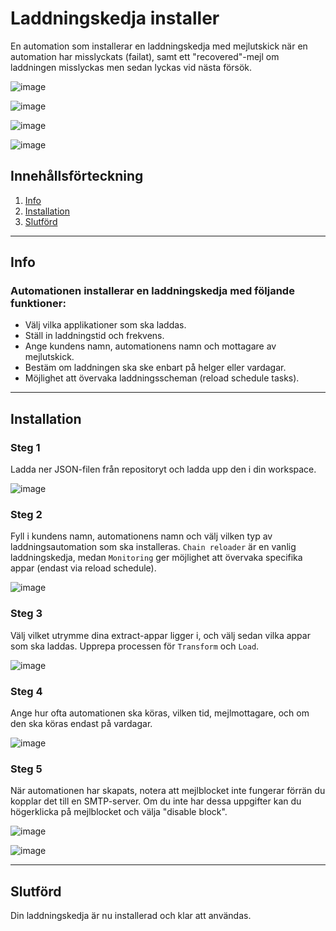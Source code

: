 # Laddningskedja installer
En automation som installerar en laddningskedja med mejlutskick när en automation har misslyckats (failat), samt ett "recovered"-mejl om laddningen misslyckas men sedan lyckas vid nästa försök.

![image](https://github.com/user-attachments/assets/e75f5739-1ce3-45f9-bffb-1f16bfc59969)

![image](https://github.com/user-attachments/assets/4d2b0258-9365-4dae-a674-177b5aea54bd)

![image](https://github.com/user-attachments/assets/1646b25a-79f2-4a6d-815f-757e4c309237)

![image](https://github.com/user-attachments/assets/1ab9b796-727f-4783-955a-89a50cf08008)

## Innehållsförteckning
1. [Info](#info)
2. [Installation](#installation)
3. [Slutförd](#slutförd)

---

## Info
### Automationen installerar en laddningskedja med följande funktioner:
- Välj vilka applikationer som ska laddas.
- Ställ in laddningstid och frekvens.
- Ange kundens namn, automationens namn och mottagare av mejlutskick.
- Bestäm om laddningen ska ske enbart på helger eller vardagar.
- Möjlighet att övervaka laddningsscheman (reload schedule tasks).

---

## Installation
### Steg 1
Ladda ner JSON-filen från repositoryt och ladda upp den i din workspace.

![image](https://github.com/user-attachments/assets/52a54133-7824-4a2d-be11-0e55aae2215a)

### Steg 2
Fyll i kundens namn, automationens namn och välj vilken typ av laddningsautomation som ska installeras. `Chain reloader` är en vanlig laddningskedja, medan `Monitoring` ger möjlighet att övervaka specifika appar (endast via reload schedule).

![image](https://github.com/user-attachments/assets/45168f36-8a9f-4cfe-973f-3ccc009080a7)

### Steg 3
Välj vilket utrymme dina extract-appar ligger i, och välj sedan vilka appar som ska laddas. Upprepa processen för `Transform` och `Load`.

![image](https://github.com/user-attachments/assets/a55798aa-954a-406f-ab9c-e35dc4cfb274)

### Steg 4
Ange hur ofta automationen ska köras, vilken tid, mejlmottagare, och om den ska köras endast på vardagar.

![image](https://github.com/user-attachments/assets/4a473cc1-fe1a-4743-b2a7-951acceaf408)

### Steg 5
När automationen har skapats, notera att mejlblocket inte fungerar förrän du kopplar det till en SMTP-server. Om du inte har dessa uppgifter kan du högerklicka på mejlblocket och välja "disable block".

![image](https://github.com/user-attachments/assets/3049b110-a91f-4dfe-89bc-17fd14a9bf94)

![image](https://github.com/user-attachments/assets/a7af5246-cf08-4474-a991-d5138341605a)

---

## Slutförd
Din laddningskedja är nu installerad och klar att användas.




